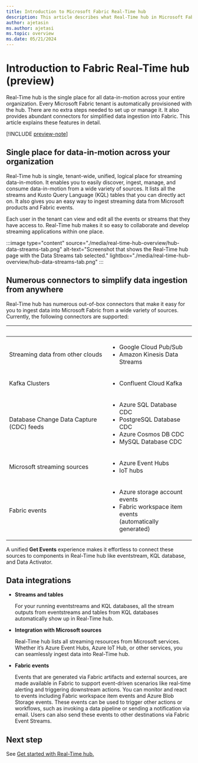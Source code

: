 ```yaml
---
title: Introduction to Microsoft Fabric Real-Time hub
description: This article describes what Real-Time hub in Microsoft Fabric is and how it can be used in near-realtime scenarios. 
author: ajetasin
ms.author: ajetasi
ms.topic: overview
ms.date: 05/21/2024
---
```


# Introduction to Fabric Real-Time hub (preview)
Real-Time hub is the single place for all data-in-motion across your entire organization. Every Microsoft Fabric tenant is automatically provisioned with the hub. There are no extra steps needed to set up or manage it. It also provides abundant connectors for simplified data ingestion into Fabric. This article explains these features in detail. 

[!INCLUDE [preview-note](./includes/preview-note.md)]

## Single place for data-in-motion across your organization 
Real-Time hub is single, tenant-wide, unified, logical place for streaming data-in-motion. It enables you to easily discover, ingest, manage, and consume data-in-motion from a wide variety of sources. It lists all the streams and Kusto Query Language (KQL) tables that you can directly act on. It also gives you an easy way to ingest streaming data from Microsoft products and Fabric events.  

Each user in the tenant can view and edit all the events or streams that they have access to. Real-Time hub makes it so easy to collaborate and develop streaming applications within one place.  

:::image type="content" source="./media/real-time-hub-overview/hub-data-streams-tab.png" alt-text="Screenshot that shows the Real-Time hub page with the Data Streams tab selected." lightbox="./media/real-time-hub-overview/hub-data-streams-tab.png" :::

## Numerous connectors to simplify data ingestion from anywhere  
Real-Time hub has numerous out-of-box connectors that make it easy for you to ingest data into Microsoft Fabric from a wide variety of sources. Currently, the following connectors are supported: 

| &nbsp; | &nbsp; |
| ------ | ------- |
| Streaming data from other clouds | <ul><li>Google Cloud Pub/Sub</li><li>Amazon Kinesis Data Streams</li> |
| Kafka Clusters | <ul><li>Confluent Cloud Kafka</li></ul> |
| Database Change Data Capture (CDC) feeds | <ul><li>Azure SQL Database CDC</li><li>PostgreSQL Database CDC</li><li>Azure Cosmos DB CDC</li><li>MySQL Database CDC</li> |
| Microsoft streaming sources | <ul><li>Azure Event Hubs</li><li>IoT hubs</li></ul> |
| Fabric events | <ul><li>Azure storage account events</li><li>Fabric workspace item events <br/>(automatically generated)</li></ul> |

A unified **Get Events** experience makes it effortless to connect these sources to components in Real-Time hub like eventstream, KQL database, and Data Activator.  

## Data integrations

- **Streams and tables**

    For your running eventstreams and KQL databases, all the stream outputs from eventstreams and tables from KQL databases automatically show up in Real-Time hub. 

- **Integration with Microsoft sources**

    Real-Time hub lists all streaming resources from Microsoft services. Whether it’s Azure Event Hubs, Azure IoT Hub, or other services, you can seamlessly ingest data into Real-Time hub. 

- **Fabric events**

    Events that are generated via Fabric artifacts and external sources, are made available in Fabric to support event-driven scenarios like real-time alerting and triggering downstream actions. You can monitor and react to events including Fabric workspace item events and Azure Blob Storage events. These events can be used to trigger other actions or workflows, such as invoking a data pipeline or sending a notification via email. Users can also send these events to other destinations via Fabric Event Streams. 


## Next step
See [Get started with Real-Time hub.](get-started-real-time-hub.md)
